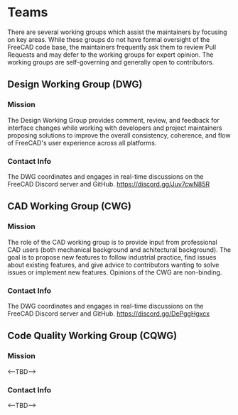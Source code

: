 
# Teams

There are several working groups which assist the maintainers by focusing on key areas. While these groups do not have formal oversight of the FreeCAD code base, the maintainers frequently ask them to review Pull Requests and may defer to the working groups for expert opinion. The working groups are self-governing and generally open to contributors.

## Design Working Group (DWG)
### Mission
The Design Working Group provides comment, review, and feedback for interface changes while working with developers and project maintainers proposing solutions to improve the overall consistency, coherence, and flow of FreeCAD's user experience across all platforms.
### Contact Info
The DWG coordinates and engages in real-time discussions on the FreeCAD Discord server and GitHub.
https://discord.gg/Juv7cwN85R

## CAD Working Group (CWG)
### Mission
The role of the CAD working group is to provide input from professional CAD users (both mechanical background and achitectural background). The goal is to propose new features to follow industrial practice, find issues about existing features, and give advice to contributors wanting to solve issues or implement new features. Opinions of the CWG are non-binding.
### Contact Info
The DWG coordinates and engages in real-time discussions on the FreeCAD Discord server and GitHub.
https://discord.gg/DePggHgxcx

## Code Quality Working Group (CQWG)

### Mission
<--TBD-->
### Contact Info
<--TBD-->
